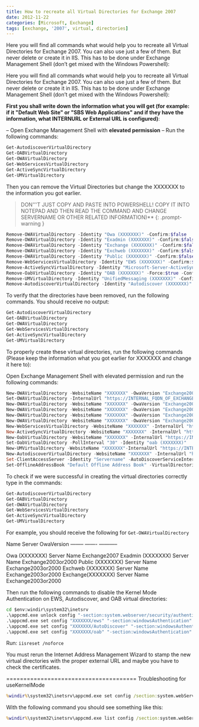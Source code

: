 ```yaml
---
title: How to recreate all Virtual Directories for Exchange 2007
date: 2012-11-22
categories: [Microsoft, Exchange]
tags: [exchange, '2007', virtual, directories]
---
```

Here you will find all commands what would help you to recreate all Virtual Directories for Exchange 2007. You can also use just a few of them. But never delete or create it in IIS. This has to be done under Exchange Management Shell (don&#8217;t get mixed with the Windows Powershell):
<!--more-->

Here you will find all commands what would help you to recreate all Virtual Directories for Exchange 2007. You can also use just a few of them. But never delete or create it in IIS. This has to be done under Exchange Management Shell (don&#8217;t get mixed with the Windows Powershell):

**First you shall write down the information what you will get (for example: if it "Default Web Site" or "SBS Web Applications" and if they have the information, what INTERNURL or External URL is configured)**:

&#8211; Open Exchange Management Shell with **elevated permission**
&#8211; Run the following commands:

```powershell
Get-AutodiscoverVirtualDirectory
Get-OABVirtualDirectory
Get-OWAVirtualDirectory
Get-WebServicesVirtualDirectory
Get-ActiveSyncVirtualDirectory
Get-UMVirtualDirectory
```

Then you can remove the Virtual Directories but change the XXXXXXX to the information you got earlier.

>DON'&#8217;'T JUST COPY AND PASTE INTO POWERSHELL! COPY IT INTO NOTEPAD AND THEN READ THE COMMAND AND CHANGE SERVERNAME OR OTHER RELATED INFORMATION)**
{: .prompt-warning }

```powershell
Remove-OWAVirtualDirectory -Identity "Owa (XXXXXXX)" -Confirm:$false
Remove-OWAVirtualDirectory -Identity "Exadmin (XXXXXXX)" -Confirm:$false
Remove-OWAVirtualDirectory -Identity "Exchange (XXXXXXX)" -Confirm:$false
Remove-OWAVirtualDirectory -Identity "Exchweb (XXXXXXX)" -Confirm:$false
Remove-OWAVirtualDirectory -Identity "Public (XXXXXXX)" -Confirm:$false
Remove-WebServicesVirtualDirectory -Identity "EWS (XXXXXXX)" -Confirm:$false
Remove-ActiveSyncVirtualDirectory -Identity "Microsoft-Server-ActiveSync (XXXXXXX)" -Confirm:$false
Remove-OabVirtualDirectory -Identity "OAB (XXXXXXX)" -Force:$true -Confirm:$false
Remove-UMVirtualDirectory -Identity "UnifiedMessaging (XXXXXXX)" -Confirm:$false
Remove-AutodiscoverVirtualDirectory -Identity "Autodiscover (XXXXXXX)" -Confirm:$false
```

To verify that the directories have been removed, run the following commands. You should receive no output:

```powershell
Get-AutodiscoverVirtualDirectory
Get-OABVirtualDirectory
Get-OWAVirtualDirectory
Get-WebServicesVirtualDirectory
Get-ActiveSyncVirtualDirectory
Get-UMVirtualDirectory
```

To properly create these virtual directories, run the following commands (Please keep the information what you got earlier for XXXXXXX and change it here to):

Open Exchange Management Shell with elevated permission and run the following commands:

```powershell
New-OWAVirtualDirectory -WebsiteName "XXXXXXX" -OwaVersion "Exchange2007" -ExternalAuthenticationMethods Fba
Set-OWAVirtualDirectory -InternalUrl "https://INTERNAL_FQDN_OF_EXCHANGE/owa/" -ClientAuthCleanupLevel "Low" -LogonFormat "UserName" -DefaultDomain "NETBIOSDOMAINNAME" -Identity "Owa (XXXXXXX)"
New-OWAVirtualDirectory -WebsiteName "XXXXXXX" -OwaVersion "Exchange2003or2000" -VirtualDirectoryType "Exadmin" -ExternalAuthenticationMethods Fba
New-OWAVirtualDirectory -WebsiteName "XXXXXXX" -OwaVersion "Exchange2003or2000" -VirtualDirectoryType "Mailboxes" -ExternalAuthenticationMethods Fba
New-OWAVirtualDirectory -WebsiteName "XXXXXXX" -OwaVersion "Exchange2003or2000" -VirtualDirectoryType "Exchweb" -ExternalAuthenticationMethods Fba
New-OWAVirtualDirectory -WebsiteName "XXXXXXX" -OwaVersion "Exchange2003or2000" -VirtualDirectoryType "PublicFolders" -ExternalAuthenticationMethods Fba
New-WebServicesVirtualDirectory -WebsiteName "XXXXXXX" -InternalUrl "https://INTERNAL_FQDN_OF_EXCHANGE/EWS/Exchange.asmx" -basicauthentication 1 -windowsauthentication 1
New-ActiveSyncVirtualDirectory -WebsiteName "XXXXXXX" -InternalUrl "https://INTERNAL_FQDN_OF_EXCHANGE/Microsoft-Server-ActiveSync" -ExternalAuthenticationMethods Basic -InternalAuthenticationMethods Basic
New-OabVirtualDirectory -WebsiteName "XXXXXXX" -InternalUrl "https://INTERNAL_FQDN_OF_EXCHANGE/OAB"
Set-OabVirtualDirectory -PollInterval "30" -Identity "oab (XXXXXXX)"
New-UMVirtualDirectory -WebsiteName "XXXXXXX"-InternalUrl "https://INTERNAL_FQDN_OF_EXCHANGE/UnifiedMessaging/Service.asmx"
New-AutodiscoverVirtualDirectory -WebsiteName "XXXXXXX" -InternalUrl "https://INTERNAL_FQDN_OF_EXCHANGE/Autodiscover/Autodiscover.xml" -BasicAuthentication 1 -WindowsAuthentication 1
Set-ClientAccessServer -Identity "Servername" -AutoDiscoverServiceInternalUri "https://INTERNAL_FQDN_OF_EXCHANGE/Autodiscover/Autodiscover.xml"
Set-OfflineAddressBook "Default Offline Address Book" -VirtualDirectories "Servername\OAB (XXXXXXX)" -Versions Version2,Version3,Version4)"
```

To check if we were successful in creating the virtual directories correctly type in the commands:

```powershell
Get-AutodiscoverVirtualDirectory
Get-OABVirtualDirectory
Get-OWAVirtualDirectory
Get-WebServicesVirtualDirectory
Get-ActiveSyncVirtualDirectory
Get-UMVirtualDirectory
```

For example, you should receive the following for `Get-OWAVirtualDirectory`

Name Server OwaVersion
&#8212;&#8212;&#8211; &#8212;&#8212;- &#8212;&#8212;&#8212;&#8211;

Owa (XXXXXXX) Server Name Exchange2007
Exadmin (XXXXXXX) Server Name Exchange2003or2000
Public (XXXXXXX) Server Name Exchange2003or2000
Exchweb (XXXXXXX) Server Name Exchange2003or2000
Exchange(XXXXXXX) Server Name Exchange2003or2000

Then run the following commands to disable the Kernel Mode Authentication on EWS, Autodiscover, and OAB virtual directories:

```cmd
cd $env:windir\system32\inetsrv
.\appcmd.exe unlock config "-section:system.webserver/security/authentication/windowsauthentication"
.\appcmd.exe set config "XXXXXXX/ews" "-section:windowsAuthentication" "-useKernelMode:False" /commit:apphost
.\appcmd.exe set config "XXXXXXX/AutoDiscover" "-section:windowsAuthentication" "-useKernelMode:False" /commit:apphost
.\appcmd.exe set config "XXXXXXX/oab" "-section:windowsAuthentication" "-useKernelMode:False" /commit:apphost
```

Run: `iisreset /noforce`


You must rerun the Internet Address Management Wizard to stamp the new virtual directories with the proper external URL and maybe you have to check the certificates.

======================================
Troubleshooting for useKernelMode

```cmd
%windir%\system32\inetsrv\appcmd.exe set config /section:system.webServer/security/authentication/windowsAuthentication /useKernelMode:false
```

With the following command you should see something like this:

```cmd
%windir%\system32\inetsrv\appcmd.exe list config /section:system.webServer/security/authentication/windowsAuthentication
```
